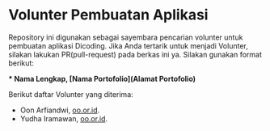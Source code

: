 # Volunter Pembuatan Aplikasi

Repository ini digunakan sebagai sayembara pencarian volunter untuk pembuatan aplikasi Dicoding. Jika Anda tertarik untuk menjadi Volunter, silakan lakukan PR(pull-request) pada berkas ini ya. Silakan gunakan format berikut:

**\* Nama Lengkap, [Nama Portofolio](Alamat Portofolio)**

Berikut daftar Volunter yang diterima:

- Oon Arfiandwi, [oo.or.id](https://oo.or.id).
- Yudha Iramawan, [oo.or.id](https://oo.or.id).
